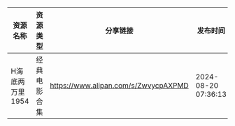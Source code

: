 | 资源名称       | 资源类型   | 分享链接                                 | 发布时间                |
| ---------- | ------ | ------------------------------------ | ------------------- |
| H海底两万里1954 | 经典电影合集 | https://www.alipan.com/s/ZwvycpAXPMD | 2024-08-20 07:36:13 |
